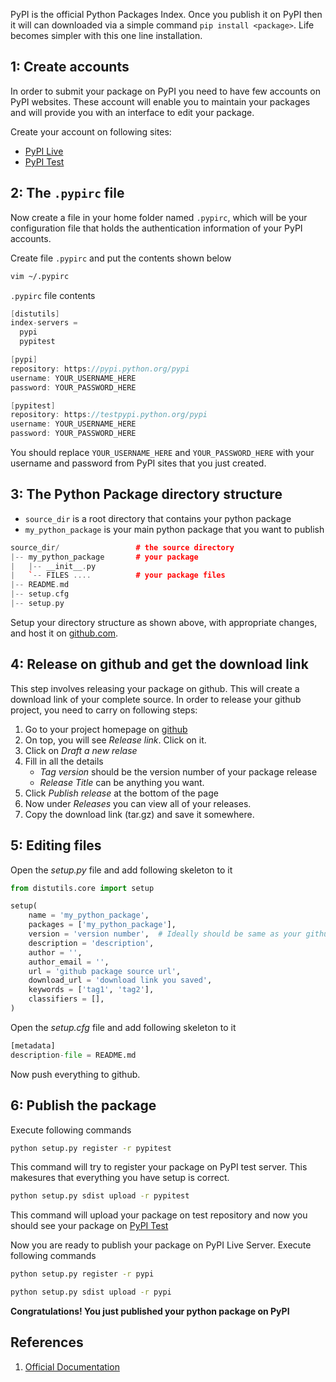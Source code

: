 PyPI is the official Python Packages Index. Once you publish it on PyPI then it will can downloaded via a simple command `pip install <package>`. Life becomes simpler with this one line installation.

## 1: Create accounts
In order to submit your package on PyPI you need to have few accounts on PyPI websites. These account will enable you to maintain your packages and will provide you with an interface to edit your package.

Create your account on following sites:

* [PyPI Live](http://pypi.python.org/pypi?%3Aaction=register_form)
* [PyPI Test](http://testpypi.python.org/pypi?%3Aaction=register_form)


## 2: The `.pypirc` file
Now create a file in your home folder named `.pypirc`, which will be your configuration file that holds the authentication information of your PyPI accounts.

Create file `.pypirc` and put the contents shown below
```bash
vim ~/.pypirc
```

`.pypirc` file contents

```cpp
[distutils]
index-servers =
  pypi
  pypitest

[pypi]
repository: https://pypi.python.org/pypi
username: YOUR_USERNAME_HERE
password: YOUR_PASSWORD_HERE

[pypitest]
repository: https://testpypi.python.org/pypi
username: YOUR_USERNAME_HERE
password: YOUR_PASSWORD_HERE
```


You should replace `YOUR_USERNAME_HERE` and `YOUR_PASSWORD_HERE` with your username and password from PyPI sites that you just created.


## 3: The Python Package directory structure
* `source_dir` is a root directory that contains your python package
* `my_python_package` is your main python package that you want to publish


```cpp
source_dir/                 # the source directory
|-- my_python_package       # your package
|   |-- __init__.py
|   `-- FILES ....          # your package files
|-- README.md
|-- setup.cfg
|-- setup.py
```

Setup your directory structure as shown above, with appropriate changes, and host it on [github.com](http://github.com).

## 4: Release on github and get the download link
This step involves releasing your package on github. This will create a download link of your complete source. In order to release your github project, you need to carry on following steps:

1. Go to your project homepage on [github](http://github.com)
2. On top, you will see *Release link*. Click on it.
3. Click on *Draft a new relase*
4. Fill in all the details
	*  *Tag version* should be the version number of your package release
	*  *Release Title* can be anything you want.
5. Click *Publish release* at the bottom of the page
6. Now under *Releases* you can view all of your releases.
7. Copy the download link (tar.gz) and save it somewhere.


## 5: Editing files
Open the *setup.py* file and add following skeleton to it

```python
from distutils.core import setup

setup(
    name = 'my_python_package',
    packages = ['my_python_package'],
    version = 'version number',  # Ideally should be same as your github release tag varsion
    description = 'description',
    author = '',
    author_email = '',
    url = 'github package source url',
    download_url = 'download link you saved',
    keywords = ['tag1', 'tag2'],
    classifiers = [],
)
```

Open the *setup.cfg* file and add following skeleton to it

```python
[metadata]
description-file = README.md
```

Now push everything to github.


## 6: Publish the package
Execute following commands

```bash
python setup.py register -r pypitest
```

This command will try to register your package on PyPI test server. This makesures that everything you have setup is correct.

```bash
python setup.py sdist upload -r pypitest
```

This command will upload your package on test repository and now you should see your package on [PyPI Test](https://testpypi.python.org/pypi)

Now you are ready to publish your package on PyPI Live Server. Execute following commands

```bash
python setup.py register -r pypi
```

```bash
python setup.py sdist upload -r pypi
```

**Congratulations! You just published your python package on PyPI**

## References
1. [Official Documentation](http://wiki.python.org/moin/CheeseShopTutorial#Submitting_Packages_to_the_Package_Index)
